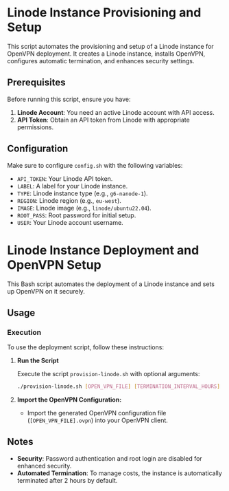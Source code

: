 # Linode Instance Provisioning and Setup

This script automates the provisioning and setup of a Linode instance for OpenVPN deployment. It creates a Linode instance, installs OpenVPN, configures automatic termination, and enhances security settings.

## Prerequisites

Before running this script, ensure you have:

1. **Linode Account**: You need an active Linode account with API access.
2. **API Token**: Obtain an API token from Linode with appropriate permissions.

## Configuration

Make sure to configure `config.sh` with the following variables:

- `API_TOKEN`: Your Linode API token.
- `LABEL`: A label for your Linode instance.
- `TYPE`: Linode instance type (e.g., `g6-nanode-1`).
- `REGION`: Linode region (e.g., `eu-west`).
- `IMAGE`: Linode image (e.g., `linode/ubuntu22.04`).
- `ROOT_PASS`: Root password for initial setup.
- `USER`: Your Linode account username.


# Linode Instance Deployment and OpenVPN Setup

This Bash script automates the deployment of a Linode instance and sets up OpenVPN on it securely.

## Usage

### Execution

To use the deployment script, follow these instructions:

1. **Run the Script**

   Execute the script `provision-linode.sh` with optional arguments:

   ```bash
   ./provision-linode.sh [OPEN_VPN_FILE] [TERMINATION_INTERVAL_HOURS]


2. **Import the OpenVPN Configuration:**
   - Import the generated OpenVPN configuration file (`[OPEN_VPN_FILE].ovpn`) into your OpenVPN client.


## Notes

- **Security**: Password authentication and root login are disabled for enhanced security.
- **Automated Termination**: To manage costs, the instance is automatically terminated after 2 hours by default.
